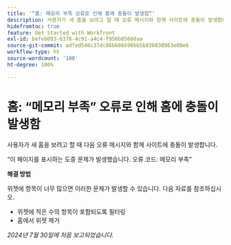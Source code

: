 ```yaml
---
title: '“홈: 메모리 부족 오류로 인해 홈에 충돌이 발생함”'
description: 사용자가 새 홈을 보려고 할 때 오류 메시지와 함께 사이트에 충돌이 발생합니다. 해결 방법을 사용할 수 있습니다.
hidefromtoc: true
feature: Get Started with Workfront
exl-id: befeb093-6376-4c91-a4c4-f956b85660aa
source-git-commit: adfed546c37dc86b686598bb5b836838963e00e6
workflow-type: ht
source-wordcount: '100'
ht-degree: 100%

---
```


# 홈: “메모리 부족” 오류로 인해 홈에 충돌이 발생함

사용자가 새 홈을 보려고 할 때 다음 오류 메시지와 함께 사이트에 충돌이 발생합니다.

“이 페이지를 표시하는 도중 문제가 발생했습니다. 오류 코드: 메모리 부족”

**해결 방법**

위젯에 항목이 너무 많으면 이러한 문제가 발생할 수 있습니다. 다음 자료를 참조하십시오.

* 위젯에 적은 수의 항목이 포함되도록 필터링
* 홈에서 위젯 제거

_2024년 7월 30일에 처음 보고되었습니다._
